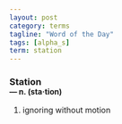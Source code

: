 ```yaml
---
layout: post
category: terms
tagline: "Word of the Day"
tags: [alpha_s]
term: station
---
```


<h3>Station<br/> <small>&mdash; n. (sta<span>&middot;</span>tion)</small></h3>
<p><ol>
<li>ignoring without motion</li>
</ol></p>
